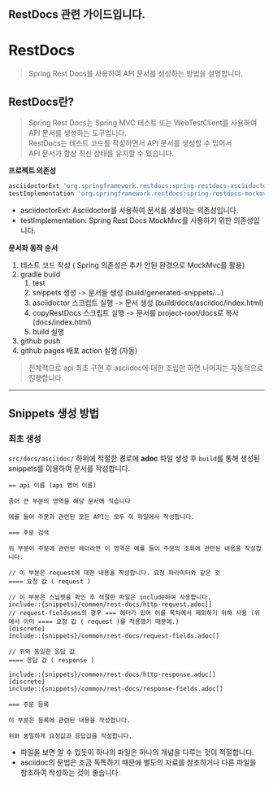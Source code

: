 ## RestDocs 관련 가이드입니다.

# RestDocs

> Spring Rest Docs를 사용하여 API 문서를 생성하는 방법을 설명합니다.

## RestDocs란?

> Spring Rest Docs는 Spring MVC 테스트 또는 WebTestClient를 사용하여 API 문서를 생성하는 도구입니다.<br>
> RestDocs는 테스트 코드를 작성하면서 API 문서를 생성할 수 있어서<br>
> API 문서가 항상 최신 상태를 유지할 수 있습니다.<br>




**프로젝트 의존성**

```groovy
asciidoctorExt 'org.springframework.restdocs:spring-restdocs-asciidoctor'
testImplementation 'org.springframework.restdocs:spring-restdocs-mockmvc'
```

- asciidoctorExt: Asciidoctor를 사용하여 문서를 생성하는 의존성입니다.
- testImplementation: Spring Rest Docs MockMvc를 사용하기 위한 의존성입니다.

**문서화 동작 순서**

1. 테스트 코드 작성 ( Spring 의존성은 추가 안된 환경으로 MockMvc를 활용)
2. gradle build
    1. test
    2. snippets 생성 -> 문서들 생성 (build/generated-snippets/...)
    3. asciidoctor 스크립트 실행 ->  문서 생성 (build/docs/asciidoc/index.html)
    4. copyRestDocs 스크립트 실행 -> 문서를 project-root/docs로 복사 (docs/index.html)
    5. build 실행
3. github push
4. github pages 배포 action 실행 (자동)

> 전체적으로 api 최초 구현 후 asciidoc에 대한 조립만 하면 나머지는 자동적으로 진행합니다.

----

## Snippets 생성 방법

### 최초 생성

```src/docs/asciidoc/``` 하위에 적절한 경로에 **adoc** 파일 생성 후 ```build```를 통해 생성된 snippets를 이용하여 문서를 작성합니다.

```asciidoc
== api 이름 (api 영어 이름)

좀더 큰 부분의 영역을 해당 문서에 적습니다

에를 들어 주문과 관련된 모든 API는 모두 이 파일에서 작성합니다.

=== 주문 검색

위 부분이 주문에 관련된 헤더라면 이 영역은 예를 들어 주문의 조회에 관련된 내용을 작성합니다.

// 이 부분은 request에 대한 내용을 작성합니다. 요청 파라미터와 같은 것
==== 요청 값 ( request )  

// 이 부분은 스닙펫을 확인 후 적절한 파일은 include하여 사용합니다.
include::{snippets}/common/rest-docs/http-request.adoc[]
// request-fieldssms의 경우 === 헤더가 있어 이를 목차에서 제외하기 위해 사용 (위에서 이미 ==== 요청 값 ( request )를 적용했기 때문에.)
[discrete]
include::{snippets}/common/rest-docs/request-fields.adoc[]

// 위와 동일한 응답 값
==== 응답 값 ( response )

include::{snippets}/common/rest-docs/http-response.adoc[]
[discrete]
include::{snippets}/common/rest-docs/response-fields.adoc[]

=== 주문 등록

이 부분은 등록에 관련된 내용을 작성합니다.

위와 동일하게 요청값과 응답값을 작성합니다.

```

- 파일을 보면 알 수 있듯이 하나의 파일은 하나의 걔념을 다루는 것이 적절합니다.
- asciidoc의 문법은 조금 독특하기 때문에 별도의 자료를 참조하거나 다른 파일을 참조하여 작성하는 것이 좋습니다. 
